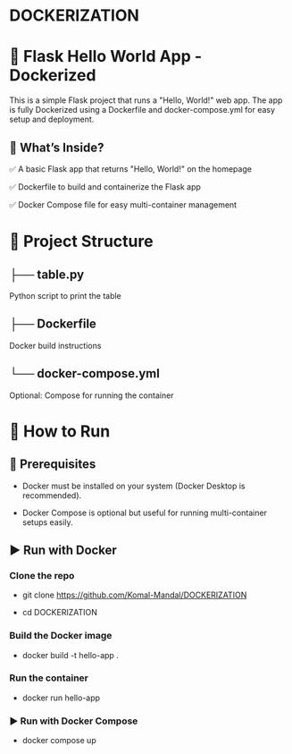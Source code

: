 # DOCKERIZATION

# 📢 Flask Hello World App - Dockerized

This is a simple Flask project that runs a "Hello, World!" web app.
The app is fully Dockerized using a Dockerfile and docker-compose.yml for easy setup and deployment.

## 🐳 What’s Inside?


✅ A basic Flask app that returns "Hello, World!" on the homepage

✅ Dockerfile to build and containerize the Flask app

✅ Docker Compose file for easy multi-container management


# 📁 Project Structure

## ├── table.py 
Python script to print the table

## ├── Dockerfile 
 Docker build instructions

## └── docker-compose.yml 
Optional: Compose for running the container

# 🚀 How to Run

## 🔧 Prerequisites

- Docker must be installed on your system (Docker Desktop is recommended).

- Docker Compose is optional but useful for running multi-container setups easily.

## ▶️ Run with Docker

### Clone the repo
- git clone https://github.com/Komal-Mandal/DOCKERIZATION

- cd DOCKERIZATION

### Build the Docker image
- docker build -t hello-app .

### Run the container
- docker run hello-app

### ▶️ Run with Docker Compose
- docker compose up 

